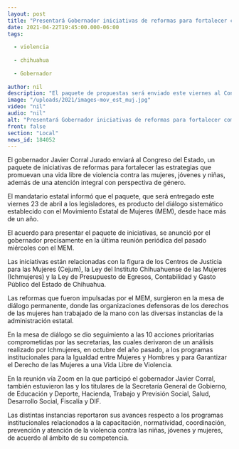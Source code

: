 ```yaml
---
layout: post
title: "Presentará Gobernador iniciativas de reformas para fortalecer combate a violencia contra las mujeres"
date: 2021-04-22T19:45:00.000-06:00
tags:
  
  - violencia
  
  - chihuahua
  
  - Gobernador
  
author: nil
description: "El paquete de propuestas será enviado este viernes al Congreso del Estado, en torno a la figura de los Cejum, Ichmujeres y la Ley de Presupuesto de Egresos, Contabilidad y Gasto Público del Estado"
image: "/uploads/2021/images-mov_est_muj.jpg"
video: "nil"
audio: "nil"
alt: "Presentará Gobernador iniciativas de reformas para fortalecer combate a violencia contra las mujeres"
front: false
section: "Local"
news_id: 184052
---
```


El gobernador Javier Corral Jurado enviará al Congreso del Estado, un paquete de iniciativas de reformas para fortalecer las estrategias que promuevan una vida libre de violencia contra las mujeres, jóvenes y niñas, además de una atención integral con perspectiva de género.

El mandatario estatal informó que el paquete, que será entregado este viernes 23 de abril a los legisladores, es producto del diálogo sistemático establecido con el Movimiento Estatal de Mujeres (MEM), desde hace más de un año.

El acuerdo para presentar el paquete de iniciativas, se anunció por el gobernador precisamente en la última reunión periódica del pasado miércoles con el MEM.

Las iniciativas están relacionadas con la figura de los Centros de Justicia para las Mujeres (Cejum), la Ley del Instituto Chihuahuense de las Mujeres (Ichmujeres) y la Ley de Presupuesto de Egresos, Contabilidad y Gasto Público del Estado de Chihuahua.

Las reformas que fueron impulsadas por el MEM, surgieron en la mesa de diálogo permanente, donde las organizaciones defensoras de los derechos de las mujeres han trabajado de la mano con las diversas instancias de la administración estatal.

En la mesa de diálogo se dio seguimiento a las 10 acciones prioritarias comprometidas por las secretarias, las cuales derivaron de un análisis realizado por Ichmujeres, en octubre del año pasado, a los programas institucionales para la Igualdad entre Mujeres y Hombres y para Garantizar el Derecho de las Mujeres a una Vida Libre de Violencia.

En la reunión vía Zoom en la que participó el gobernador Javier Corral, también estuvieron las y los titulares de la Secretaría General de Gobierno, de Educación y Deporte, Hacienda, Trabajo y Previsión Social, Salud, Desarrollo Social, Fiscalía y DIF.

Las distintas instancias reportaron sus avances respecto a los programas institucionales relacionados a la capacitación, normatividad, coordinación, prevención y atención de la violencia contra las niñas, jóvenes y mujeres, de acuerdo al ámbito de su competencia.